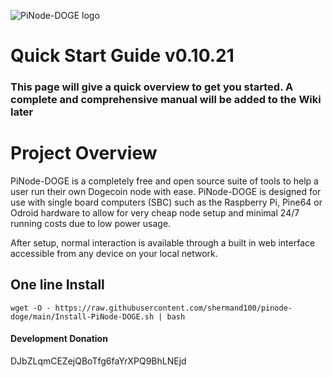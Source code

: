 ![PiNode-DOGE logo](https://github.com/shermand100/pinode-doge/blob/main/Images/pinode-doge-banner.png)

# Quick Start Guide v0.10.21

### This page will give a quick overview to get you started. A complete and comprehensive manual will be added to the Wiki later

# Project Overview

PiNode-DOGE is a completely free and open source suite of tools to help a user run their own Dogecoin node with ease. PiNode-DOGE is designed for use with single board computers (SBC) such as the Raspberry Pi, Pine64 or Odroid hardware to allow for very cheap node setup and minimal 24/7 running costs due to low power usage.

After setup, normal interaction is available through a built in web interface accessible from any device on your local network.

## One line Install

`wget -O - https://raw.githubusercontent.com/shermand100/pinode-doge/main/Install-PiNode-DOGE.sh | bash`

#### Development Donation
DJbZLqmCEZejQBoTfg6faYrXPQ9BhLNEjd
